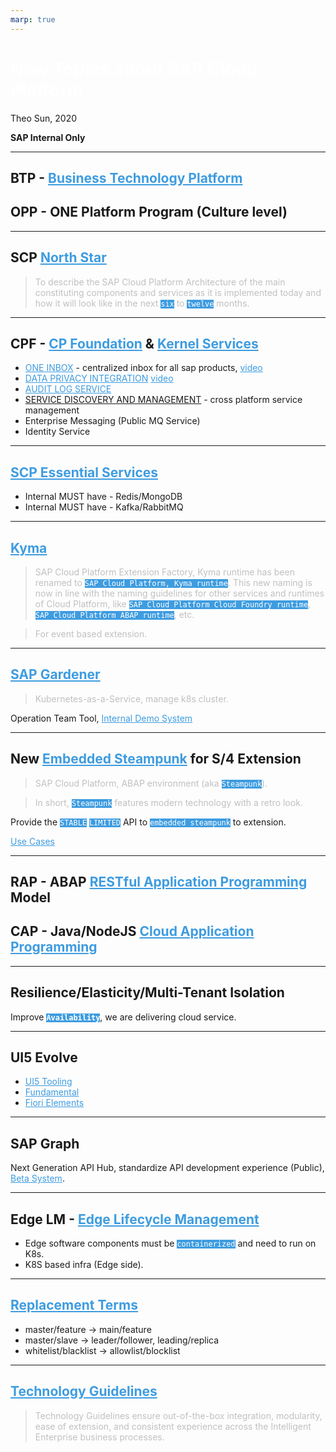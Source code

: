 ```yaml
---
marp: true
---
```

<style>
section {
  background-color: black;
  color: white;
}
a {
  color: #3e9ce0;
}
h1 {
  color: white;
}
code {
  background-color: #3e9ce0;
  color: white;
}
code span {
  color: black;
}
blockquote {
  color: rgba(192, 192, 192, 1);
}
</style>

# New Topics about SAP Cloud Platform





Theo Sun, 2020

**SAP Internal Only**

---

## BTP - [Business Technology Platform](https://jam4.sapjam.com/groups/ZM9tpODrP8MI5tPjwMOljn/overview_page/zSwBpo0FwmMp2jqWLqfccR)

## OPP - ONE Platform Program (Culture level)

---

## SCP [North Star](https://jam4.sapjam.com/groups/eopqUq5S182gY7JFrbdwis/documents/JAUOawjNR9Gtc1KH8HHxqe/slide_viewer)



> To describe the SAP Cloud Platform Architecture of the main constituting components and services as it is implemented today and how it will look like in the next `six` to `twelve` months. 

---

## CPF - [CP Foundation](https://wiki.wdf.sap.corp/wiki/display/CPC15N/%5B8%5D+Architecture) & [Kernel Services](https://pages.github.tools.sap/kernelservices/)



* [ONE INBOX](https://pages.github.tools.sap/kernelservices/services/one-inbox) - centralized inbox for all sap products, [video](https://sap.sharepoint.com/teams/Nucleus491/Shared%20Documents/Forms/AllItems.aspx?id=%2Fteams%2FNucleus491%2FShared%20Documents%2FGeneral%2FEnablement%2FServices%2FOne%20Inbox%2FOne%5FInbox%5F20190529%2Emp4&parent=%2Fteams%2FNucleus491%2FShared%20Documents%2FGeneral%2FEnablement%2FServices%2FOne%20Inbox&p=true&originalPath=aHR0cHM6Ly9zYXAuc2hhcmVwb2ludC5jb20vOnY6L3QvTnVjbGV1czQ5MS9FVjBDNXdrS1prWkZpUktIZENqblY4Y0JyWDI1SG9MQktOaDhGLVVGS0lodTJnP3J0aW1lPUZUQ0NXNlp4MkVn)
* [DATA PRIVACY INTEGRATION](https://pages.github.tools.sap/kernelservices/services/data-privacy-integration) [video](https://web.microsoftstream.com/video/5d9b856f-1120-4e38-bf7f-87c9a7456414)
* [AUDIT LOG SERVICE](https://pages.github.tools.sap/kernelservices/services/audit-log-service)
* [SERVICE DISCOVERY AND MANAGEMENT]() - cross platform service management
* Enterprise Messaging (Public MQ Service)
* Identity Service

--- 

## [SCP Essential Services](https://jam4.sapjam.com/groups/eopqUq5S182gY7JFrbdwis/documents/RBxbQ8sVXypSikB4GCRue2/slide_viewer)



* Internal MUST have - Redis/MongoDB
* Internal MUST have - Kafka/RabbitMQ

---

## [Kyma](https://jam4.sapjam.com/groups/QrsMLb8Me6YjlNkgcm5Ku4/overview_page/tLlAcv2d7pnec96CnnHPjV)



> SAP Cloud Platform Extension Factory, Kyma runtime has been renamed to `SAP Cloud Platform, Kyma runtime`. This new naming is now in line with the naming guidelines for other services and runtimes of Cloud Platform, like `SAP Cloud Platform Cloud Foundry runtime`, `SAP Cloud Platform ABAP runtime`, etc.

> For event based extension.

---

## [SAP Gardener](https://wiki.wdf.sap.corp/wiki/display/Kubernetes/Roadmap)



> Kubernetes-as-a-Service, manage k8s cluster.



Operation Team Tool, [Internal Demo System](https://dashboard.canary.gardener.cloud.sap/)

---

## New [Embedded Steampunk](https://wiki.wdf.sap.corp/wiki/display/A4C/Embedded+Steampunk) for S/4 Extension



> SAP Cloud Platform, ABAP environment (aka `Steampunk`).

> In short, `Steampunk` features modern technology with a retro look.



Provide the `STABLE` `LIMITED` API to `embedded steampunk` to extension.



[Use Cases](https://wiki.wdf.sap.corp/wiki/display/A4C/Embedded+Steampunk+-+Use+cases)

---

## RAP - ABAP [RESTful Application Programming](https://help.sap.com/viewer/923180ddb98240829d935862025004d6/Cloud/en-US/289477a81eec4d4e84c0302fb6835035.html) Model
## CAP - Java/NodeJS [Cloud Application Programming](https://cap.cloud.sap/docs/)


---

## Resilience/Elasticity/Multi-Tenant Isolation



Improve **`Availability`**, we are delivering cloud service.

---

## UI5 Evolve



* [UI5 Tooling](https://sap.github.io/ui5-tooling/)
* [Fundamental](https://sap.github.io/fundamental-react/)
* [Fiori Elements](https://blogs.sap.com/2020/09/22/controlling-cap-actions-on-fiori-ui/)




--- 

## SAP Graph



Next Generation API Hub, standardize API development experience (Public), [Beta System](https://beta.graph.sap/).

---

## Edge LM - [Edge Lifecycle Management](https://sap.sharepoint.com/:w:/s/123236/edge/EcVMxlPveblMq525BqsbIf0BdEb8PuNZTxY__VGeq9YkJA?e=9zSTKW)



* Edge software components must be `containerized` and need to run on K8s.
* K8S based infra (Edge side).

---

## [Replacement Terms](https://help.sap.com/doc/b0322267728e48a28b0c8ee7dd1ab4c7/1.0/en-US/Inclusive%20Language%20Guidelines.pdf)



* master/feature -> main/feature
* master/slave -> leader/follower, leading/replica
* whitelist/blacklist -> allowlist/blocklist

---


## [Technology Guidelines](https://github.tools.sap/CentralEngineering/TechnologyGuidelines)



> Technology Guidelines ensure out-of-the-box integration, modularity, ease of extension, and consistent experience across the Intelligent Enterprise business processes.